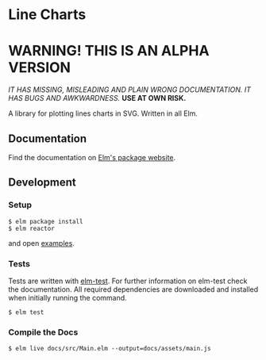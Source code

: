 # Line Charts


# WARNING! THIS IS AN ALPHA VERSION

*IT HAS MISSING, MISLEADING AND PLAIN WRONG DOCUMENTATION.*
*IT HAS BUGS AND AWKWARDNESS.*
**USE AT OWN RISK.**


A library for plotting lines charts in SVG. Written in all Elm.


## Documentation

Find the documentation on [Elm's package website](http://package.elm-lang.org/packages/terezka/elm-charts-alpha/latest).

## Development

### Setup

```shell
$ elm package install
$ elm reactor
```

and open [examples](https://localhost:8000/examples).

### Tests

Tests are written with [elm-test](https://github.com/elm-community/elm-test).
For further information on elm-test check the documentation.
All required dependencies are downloaded and installed when initially running the command.

```shell
$ elm test
```

### Compile the Docs

```shell
$ elm live docs/src/Main.elm --output=docs/assets/main.js
```
